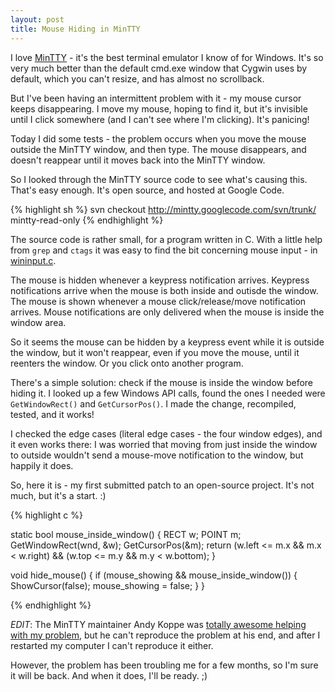 ```yaml
---
layout: post
title: Mouse Hiding in MinTTY
---
```


I love [MinTTY](http://code.google.com/p/mintty/) - it's the best terminal
emulator I know of for Windows.  It's so very much better than the default
cmd.exe window that Cygwin uses by default, which you can't resize, and has
almost no scrollback.

But I've been having an intermittent problem with it - my mouse cursor keeps
disappearing. I move my mouse, hoping to find it, but it's invisible until I
click somewhere (and I can't see where I'm clicking). It's panicing!

Today I did some tests - the problem occurs when you move the mouse outside the
MinTTY window, and then type. The mouse disappears, and doesn't reappear until
it moves back into the MinTTY window.

So I looked through the MinTTY source code to see what's causing this. That's
easy enough. It's open source, and hosted at Google Code.

{% highlight sh %}
svn checkout http://mintty.googlecode.com/svn/trunk/ mintty-read-only
{% endhighlight %}

The source code is rather small, for a program written in C. With a little help
from `grep` and `ctags` it was easy to find the bit concerning mouse input - in
[wininput.c](http://code.google.com/p/mintty/source/browse/trunk/wininput.c).

The mouse is hidden whenever a keypress notification arrives.  Keypress
notifications arrive when the mouse is both inside and outisde the window.  The
mouse is shown whenever a mouse click/release/move notification arrives.  Mouse
notifications are only delivered when the mouse is inside the window area.

So it seems the mouse can be hidden by a keypress event while it is outside the
window, but it won't reappear, even if you move the mouse, until it reenters
the window. Or you click onto another program.

There's a simple solution: check if the mouse is inside the window before
hiding it. I looked up a few Windows API calls, found the ones I needed were
`GetWindowRect()` and `GetCursorPos()`. I made the change, recompiled, tested,
and it works! 

I checked the edge cases (literal edge cases - the four window edges), and it
even works there: I was worried that moving from just inside the window to
outside wouldn't send a mouse-move notification to the window, but happily it
does.

So, here it is - my first submitted patch to an open-source project. It's not
much, but it's a start. :)

{% highlight c %}

static bool
mouse_inside_window() {
    RECT w; POINT m;
    GetWindowRect(wnd, &w);
    GetCursorPos(&m);
    return
        (w.left <= m.x && m.x < w.right) &&
        (w.top <= m.y && m.y < w.bottom);
}

void
hide_mouse()
{
  if (mouse_showing && mouse_inside_window()) {
    ShowCursor(false);
    mouse_showing = false;
  }
}

{% endhighlight %}

*EDIT*: The MinTTY maintainer Andy Koppe was [totally awesome helping with my
problem](http://code.google.com/p/mintty/issues/detail?id=160), but he can't
reproduce the problem at his end, and after I restarted my computer I can't
reproduce it either.

However, the problem has been troubling me for a few months, so I'm sure it
will be back. And when it does, I'll be ready. ;)
